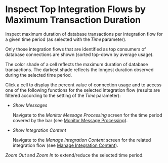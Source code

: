 <!-- loioab679422e0bc4555806f1d0a1f551d72 -->

# Inspect Top Integration Flows by Maximum Transaction Duration

Inspect maximum duration of database transactions per integration flow for a given time period \(as selected with the *Time* parameter\).

Only those integration flows that are identified as top consumers of database connections are shown \(sorted top-down by average usage\).

The color shade of a cell reflects the maximum duration of database transactions. The darkest shade reflects the longest duration observed during the selected time period.

Click a cell to display the percent value of connection usage and to access one of the following functions for the selected integration flow \(results are filtered according to the setting of the *Time* parameter\):

-   *Show Messages*

    Navigate to the *Monitor Message Processing* screen for the time period covered by the bar \(see [Monitor Message Processing](monitor-message-processing-314df3f.md)\).

-   *Show Integration Content*

    Navigate to the *Manage Integration Content* screen for the related integration flow \(see [Manage Integration Content](manage-integration-content-09a7223.md)\).


*Zoom Out* and *Zoom In* to extend/reduce the selected time period.

